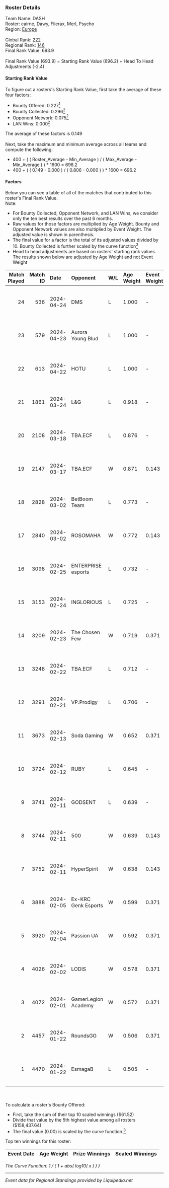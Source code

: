 ### Roster Details<br />
Team Name: DASH<br />
Roster: cairne, Dawy, Flierax, Merl, Psycho<br />
Region: [Europe]( ../standings_europe.md)<br />
<br />
Global Rank: [222](../standings_global.md)<br />
Regional Rank: [146]( ../standings_europe.md)<br />
Final Rank Value:  693.9<br />
<br />
Final Rank Value (693.9) = Starting Rank Value (696.2) + Head To Head Adjustments (-2.4)<br />

#### Starting Rank Value<br />
To figure out a rosters's Starting Rank Value, first take the average of these four factors:<br />
- Bounty Offered: 0.227[<sup>1</sup>](#table2)
- Bounty Collected: 0.296[<sup>2</sup>](#table1)
- Opponent Network: 0.075[<sup>2</sup>](#table1)
- LAN Wins: 0.000[<sup>2</sup>](#table1)

The average of these factors is 0.149<br />
<br />
Next, take the maximum and minimum average across all teams and compute the following:<br />
- 400 + ( ( Roster_Average - Min_Average ) / ( Max_Average - Min_Average ) ) * 1600 = 696.2
- 400 + ( ( 0.149 - 0.000 ) / ( 0.806 - 0.000 ) ) * 1600 = 696.2


#### Factors<br />
Below you can see a table of all of the matches that contributed to this roster's Final Rank Value.<br />
Note:<br />

- For Bounty Collected, Opponent Network, and LAN Wins, we consider only the ten best results over the past 6 months.
- Raw values for those factors are multiplied by Age Weight. Bounty and Opponent Network values are also multiplied by Event Weight. The adjusted value is shown in parenthesis.
- The final value for a factor is the total of its adjusted values divided by 10. Bounty Collected is further scaled by the curve function[<sup>3</sup>](#curveFunction)
- Head to head adjustments are based on rosters' starting rank values. The results shown below are adjusted by Age Weight and not Event Weight
<span id="table1"></span><br />


| Match Played | Match ID | Date       | Opponent            | W/L | Age Weight | Event Weight | Bounty Collected | Opponent Network | LAN Wins  | H2H Adj. | Roster                                 |
| -: | -: | :- | :- | :- | :- | :- | :- | :- | :- | -: | :- |
|           24 |      536 | 2024-04-24 | DMS                 | L   | 1.000      | -            | -                | -                | -         |   -11.32 | cairne, Dawy, Flierax, Merl, Psycho    |
|           23 |      579 | 2024-04-23 | Aurora Young Blud   | L   | 1.000      | -            | -                | -                | -         |   -13.14 | cairne, Dawy, Flierax, Merl, Psycho    |
|           22 |      613 | 2024-04-22 | HOTU                | L   | 1.000      | -            | -                | -                | -         |   -12.87 | cairne, Dawy, Flierax, Merl, Psycho    |
|           21 |     1861 | 2024-03-24 | L&G                 | L   | 0.918      | -            | -                | -                | -         |   -15.57 | cairne, Dawy, esenthial, Flierax, Merl |
|           20 |     2108 | 2024-03-18 | TBA.ECF             | L   | 0.876      | -            | -                | -                | -         |   -13.94 | cairne, Flierax, kRyTouS, Merl, onic   |
|           19 |     2147 | 2024-03-17 | TBA.ECF             | W   | 0.871      | 0.143        | -                | 0.460 (0.057)    | 0 (0.000) |    13.18 | cairne, Flierax, kRyTouS, Merl, onic   |
|           18 |     2828 | 2024-03-02 | BetBoom Team        | L   | 0.773      | -            | -                | -                | -         |    -0.50 | cairne, Dawy, Flierax, kRyTouS, Merl   |
|           17 |     2840 | 2024-03-02 | ROSOMAHA            | W   | 0.772      | 0.143        | 0.000 (0.000)    | -                | 0 (0.000) |     7.73 | cairne, Dawy, Flierax, kRyTouS, Merl   |
|           16 |     3098 | 2024-02-25 | ENTERPRISE esports  | L   | 0.732      | -            | -                | -                | -         |    -5.61 | cairne, Dawy, Flierax, kRyTouS, Merl   |
|           15 |     3153 | 2024-02-24 | INGLORIOUS          | L   | 0.725      | -            | -                | -                | -         |    -9.52 | cairne, Dawy, Flierax, kRyTouS, Merl   |
|           14 |     3209 | 2024-02-23 | The Chosen Few      | W   | 0.719      | 0.371        | 0.007 (0.002)    | 0.457 (0.122)    | 0 (0.000) |    13.61 | cairne, Dawy, Flierax, kRyTouS, Merl   |
|           13 |     3248 | 2024-02-22 | TBA.ECF             | L   | 0.712      | -            | -                | -                | -         |   -11.56 | cairne, Dawy, Flierax, kRyTouS, Merl   |
|           12 |     3291 | 2024-02-21 | VP.Prodigy          | L   | 0.706      | -            | -                | -                | -         |    -8.72 | cairne, Dawy, Flierax, kRyTouS, Merl   |
|           11 |     3673 | 2024-02-13 | Soda Gaming         | W   | 0.652      | 0.371        | 0.009 (0.002)    | 0.182 (0.044)    | 0 (0.000) |     9.70 | cairne, Dawy, Flierax, kRyTouS, Merl   |
|           10 |     3724 | 2024-02-12 | RUBY                | L   | 0.645      | -            | -                | -                | -         |    -5.79 | cairne, Dawy, Flierax, kRyTouS, Merl   |
|            9 |     3741 | 2024-02-11 | GODSENT             | L   | 0.639      | -            | -                | -                | -         |    -9.24 | cairne, Dawy, Flierax, kRyTouS, Merl   |
|            8 |     3744 | 2024-02-11 | 500                 | W   | 0.639      | 0.143        | 0.003 (0.000)    | 0.660 (0.060)    | 0 (0.000) |    12.42 | cairne, Dawy, Flierax, kRyTouS, Merl   |
|            7 |     3752 | 2024-02-11 | HyperSpirit         | W   | 0.638      | 0.143        | 0.009 (0.001)    | 0.293 (0.027)    | 0 (0.000) |     8.69 | cairne, Dawy, Flierax, kRyTouS, Merl   |
|            6 |     3888 | 2024-02-05 | Ex-KRC Genk Esports | W   | 0.599      | 0.371        | 0.008 (0.002)    | 0.181 (0.040)    | 0 (0.000) |    10.83 | cairne, Dawy, Flierax, kRyTouS, Merl   |
|            5 |     3920 | 2024-02-04 | Passion UA          | W   | 0.592      | 0.371        | 0.114 (0.025)    | 0.980 (0.215)    | 0 (0.000) |    15.09 | cairne, Dawy, Flierax, kRyTouS, Merl   |
|            4 |     4026 | 2024-02-02 | LODIS               | W   | 0.578      | 0.371        | 0.002 (0.001)    | 0.139 (0.030)    | 0 (0.000) |     7.25 | cairne, Dawy, Flierax, kRyTouS, Merl   |
|            3 |     4072 | 2024-02-01 | GamerLegion Academy | W   | 0.572      | 0.371        | 0.043 (0.009)    | 0.567 (0.120)    | 0 (0.000) |    12.28 | cairne, Dawy, Flierax, kRyTouS, Merl   |
|            2 |     4457 | 2024-01-22 | RoundsGG            | W   | 0.506      | 0.371        | 0.000 (0.000)    | 0.170 (0.032)    | -         |     8.85 | cairne, Dawy, Flierax, kRyTouS, Merl   |
|            1 |     4470 | 2024-01-22 | EsmagaB             | L   | 0.505      | -            | -                | -                | -         |    -4.22 | cairne, Dawy, Flierax, kRyTouS, Merl   |

<br />
<span id="table2"></span><br />
To calculate a roster's Bounty Offered:<br />

- First, take the sum of their top 10 scaled winnings ($61.52)
- Divide that value by the 5th highest value among all rosters ($158,437.64)
- The final value (0.00) is scaled by the curve function.[<sup>3</sup>](#curveFunction)

Top ten winnings for this roster:<br />

| Event Date | Age Weight | Prize Winnings | Scaled Winnings |
| :- | -: | :- | :- |


<span id="curveFunction"></span>_The Curve Function: 1 / ( 1 + abs( log10( x ) ) )_<br />

---
_Event data for Regional Standings provided by Liquipedia.net_<br />
